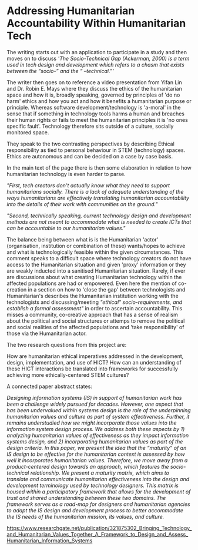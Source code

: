 # Addressing Humanitarian Accountability Within Humanitarian Tech 

The writing starts out with an application to participate in a study and then moves on to discuss *'The Socio-Technical Gap (Ackerman, 2000) is a term used in tech design and development which refers to a chasm that exists between the “socio-” and the “ –technical.”'*

The writer then goes on to reference a video presentation from Yifan Lin and Dr. Robin E. Mays where they discuss the ethics of the humanitarian space and how it is, broadly speaking, governed by principles of 'do no harm' ethics and how you act and how it benefits a humanitarian purpose or principle. Whereas software development/technology is 'a-moral' in the sense that if something in technology tools harms a human and breaches their human rights or fails to meet the humanitarian principles it is 'no ones specific fault'. Technology therefore sits outside of a culture, socially monitored space.

They speak to the two contrasting perspectives by describing Ethical responsibility as tied to personal behaviour in STEM (technology) spaces. Ethics are autonomous and can be decided on a case by case basis.

In the main text of the page there is then some elaboration in relation to how humanitarian technology is even harder to parse. 

*"First, tech creators don’t actually know what they need to support humanitarians socially.  There is a lack of adequate understanding of the ways humanitarians are effectively translating humanitarian accountability into the details of their work with communities on the ground."*

*"Second, technically speaking, current technology design and development methods are not meant to accommodate what is needed to create ICTs that can be accountable to our humanitarian values."*

The balance being between what is is the Humanitarian 'actor' (organisation, institution or combination of these) wants/hopes to achieve and what is technologically feasible within the given circumstances.
This comment speaks to a difficult space where technology creators do not have access to the Humanitarian situation and given 'proxy' information or they are weakly inducted into a sanitised Humanitarian situation. 
Rarely, if ever are discussions about what creating Humanitarian technology within the affected populations are had or empowered. 
Even here the mention of co-creation in a section on how to 'close the gap' between technologists and Humanitarian's describes the Humanitarian institution working with the technologists and discussing/meeting *"ethical" socio-requirements, and establish a formal assessment"* in order to ascertain accountability. This misses a community, co-creative approach that has a sense of realism about the political and social structures or attemps to remove the political and social realities of the affected populations and 'take responsibility' of those via the Humanitarian actor.

The two research questions from this project are:

How are humanitarian ethical imperatives addressed in the development, design, implementation, and use of HICT?
How can an understanding of these HICT interactions be translated into frameworks for successfully achieving more ethically-centered STEM cultures?


A connected paper abstract states:

*Designing information systems (IS) in support of humanitarian work has been a challenge widely pursued for decades. However, one aspect that has been undervalued within systems design is the role of the underpinning humanitarian values and culture as part of system effectiveness. Further, it remains understudied how we might incorporate those values into the information system design process. We address both these aspects by 1) analyzing humanitarian values of effectiveness as they impact information systems design, and 2) incorporating humanitarian values as part of the design criteria. In this paper, we present the idea that the “maturity” of an IS design to be effective for the humanitarian context is assessed by how well it incorporates humanitarian values. Therefore, we move away from a product-centered design towards an approach, which features the socio-technical relationship. We present a maturity matrix, which aims to translate and communicate humanitarian effectiveness into the design and development terminology used by technology designers. This matrix is housed within a participatory framework that allows for the development of trust and shared understanding between these two domains. The framework serves as a road-map for designers and humanitarian agencies to adapt the IS design and development process to better accommodate the IS needs of the humanitarian mission, its values, and culture.*

https://www.researchgate.net/publication/321875302_Bringing_Technology_and_Humanitarian_Values_Together_A_Framework_to_Design_and_Assess_Humanitarian_Information_Systems


